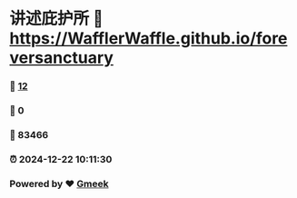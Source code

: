 # 讲述庇护所 :link: https://WafflerWaffle.github.io/foreversanctuary 
### :page_facing_up: [12](https://WafflerWaffle.github.io/foreversanctuary/tag.html) 
### :speech_balloon: 0 
### :hibiscus: 83466 
### :alarm_clock: 2024-12-22 10:11:30 
### Powered by :heart: [Gmeek](https://github.com/Meekdai/Gmeek)
